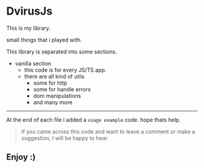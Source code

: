 # DvirusJs

This is my library. 

small things that i played with. 

This library is separated into some sections.
- vanilla section 
    - this code is for every JS/TS app.
    - there are all kind of utils
        - some for http
        - some for handle errors
        - dom manipulations
        - and many more

---
At the end of each file i added a `usage example` code. hope thats help.

> If you came across this code and want to leave a comment or make a suggestion, I will be happy to hear. 

## Enjoy :)